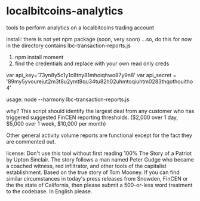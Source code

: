 # localbitcoins-analytics
tools to perform analytics on a localbitcoins trading account

install:
there is not yet npm package (soon, very soon)
...so, do this for now in the directory contains lbc-transaction-reports.js
1. npm install moment
2. find the credentials and replace with your own read only creds

var api_key='73yn8y5c1y1c8tny81mhoiqhwo87y9n8'
var api_secret = '89my5yvoureiut2m3t8u2ymt8qu34tu82h02uhmtoqiuhtm0283thqothouitho4'


usage:
node --harmony lbc-transaction-reports.js

why?
This script should identify the largest deal from any customer who has triggered suggested FinCEN reporting thresholds.  ($2,000 over 1 day, $5,000 over 1 week, $10,000 per month)

Other general activity volume reports are functional except for the fact they are commented out.

license:
Don't use this tool without first reading 100% The Story of a Patriot by Upton Sinclair.  The story follows a man named Peter Gudge who became a coached witness, red infiltrator, and other tools of the capitalist establishment.  Based on the true story of Tom Mooney. If you can find similar circumstances in today's press releases from Snowden, FinCEN or the the state of California, then please submit a 500-or-less word treatment to the codebase.  In English please.
